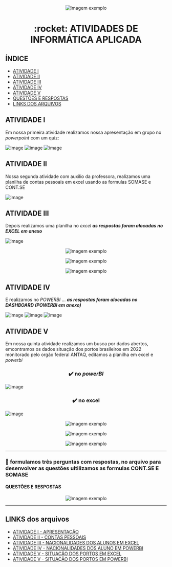 
<p align="center">
  <img src="https://github.com/user-attachments/assets/b50cfb6f-79b2-490e-b4bb-d29228ccdbbe" alt="Imagem exemplo">
</p>

<H1><p align="center"> :rocket: ATIVIDADES DE INFORMÁTICA APLICADA</H1>

## ÍNDICE 
- [ATIVIDADE I](#atividade-i)
- [ATIVIDADE II](#atividade-ii)
- [ATIVIDADE III](#atividade-iii)
- [ATIVIDADE IV](#atividade-iv)
- [ATIVIDADE V](#atividade-v)
- [QUESTÕES E RESPOSTAS](#questões-e-respostas)
- [LINKS DOS ARQUIVOS](#links-dos-arquivos)

## ATIVIDADE I 
Em nossa primeira atividade realizamos nossa apresentação em grupo no _powerpoint_ com um quiz:

![image](https://github.com/user-attachments/assets/7142cc3e-1efd-4c7c-b6d4-5153dd6539af)
![image](https://github.com/user-attachments/assets/30d6141a-7891-4b3e-a8b4-814a777f0548)
![image](https://github.com/user-attachments/assets/02730648-d3c9-442d-bb96-674ddfb4bc8e)

##  ATIVIDADE II
Nossa segunda atividade com auxilio da professora, realizamos uma planilha de contas pessoais em excel usando as formulas SOMASE e CONT.SE 

![image](https://github.com/user-attachments/assets/8bdf9f8c-8016-4ff0-845e-57ced0a738b6)

## ATIVIDADE III 
Depois realizamos uma planilha no _excel_
***as respostas foram alocadas no _EXCEL_ em anexo***

![image](https://github.com/user-attachments/assets/94498a83-a6a8-4318-93ab-688db392b516)

<p align="center">
  <img src="https://github.com/user-attachments/assets/e2a73bd9-c303-4796-9ba3-ec9cadb03b7e" alt="Imagem exemplo">
</p>

<p align="center">
  <img src="https://github.com/user-attachments/assets/c998aa7f-34ac-4a4e-af47-b8f2c293f828" alt="Imagem exemplo">
</p>


<p align="center">
  <img src="https://github.com/user-attachments/assets/c7e2b1ae-f3a2-4369-aeaf-3d9e3e427379" alt="Imagem exemplo">
</p>

## ATIVIDADE IV 
E realizamos no _POWERBI_ ...
***as respostas foram alocadas no _DASHBOARD_ (POWERBI em anexo)***

![image](https://github.com/user-attachments/assets/e6472a2c-6487-45db-bd6a-a32c9f9de884)
![image](https://github.com/user-attachments/assets/5474d918-8f05-4aaa-a82e-8874dac59d05)
![image](https://github.com/user-attachments/assets/709c8cfc-019a-4185-9fbf-78e548345a27)


## ATIVIDADE V 
Em nossa quinta atividade realizamos um busca por dados abertos, emcontramos os dados situação dos portos brasileiros em 2022 monitorado pelo orgão federal ANTAQ, editamos a planilha em excel e _powerbi_ 

### <p align="center"> :heavy_check_mark: no _powerBI_

![image](https://github.com/user-attachments/assets/d4c78069-148b-4f89-8e7e-20ee5a428dde)


### <p align="center"> :heavy_check_mark: no excel 

![image](https://github.com/user-attachments/assets/84fe0e07-52db-401c-82f3-c972262d4b5a)



<p align="center">
  <img src="https://github.com/user-attachments/assets/dd00a061-9ba5-442d-969e-34c43774d092" alt="Imagem exemplo">
</p>
<p align="center">
  <img src="https://github.com/user-attachments/assets/956853d1-1702-4ce7-bb5e-49fb8f386b77" alt="Imagem exemplo">
</p>

<p align="center">
  <img src="https://github.com/user-attachments/assets/1888d15e-69de-4c30-af73-f0b34e7f102b" alt="Imagem exemplo">
</p>

-------------------------------------------------------------------------------

### :brain: formulamos três perguntas com respostas, no arquivo para desenvolver as questões ultilizamos as formulas CONT.SE E SOMASE 
#### QUESTÕES E RESPOSTAS

<p align="center">
  <img src="https://github.com/user-attachments/assets/00a11014-209b-448d-9989-039eb4d321d1" alt="Imagem exemplo">
</p>

-------------------------------------------------------------------------------

## LINKS dos arquivos 
- [ATIVIDADE I - APRESENTAÇÃO](https://github.com/matheussiqueira14/Informatica-aplicada/blob/main/atividade%20de%20apresenta%C3%A7%C3%A3o%20powerpoint.pptx)
- [ATIVIDADE II - CONTAS PESSOAIS](https://github.com/matheussiqueira14/Informatica-aplicada/blob/main/contas.xlsx)
- [ATIVIDADE III - NACIONALIDADES DOS ALUNOS EM EXCEL](https://github.com/matheussiqueira14/Informatica-aplicada/blob/main/nacionalidades%20dos%20aluno%20em%20EXCEL.xlsx)
- [ATIVIDADE IV - NACIONALIDADES DOS ALUNO EM POWERBI](https://github.com/matheussiqueira14/Informatica-aplicada/blob/main/nacionalidades%20dos%20alunos%20em%20PBI.pbix)
- [ATIVIDADE V - SITUAÇÃO DOS PORTOS EM EXCEL](https://github.com/matheussiqueira14/Informatica-aplicada/blob/main/SituacaoPortosPublicacao%20EXCEL%20.xlsx)
- [ATIVIDADE V - SITUAÇÃO DOS PORTOS EM POWERBI](https://github.com/matheussiqueira14/Informatica-aplicada/blob/main/situa%C3%A7%C3%A3o%20dos%20portos%20PBI%20(1).pbix)



